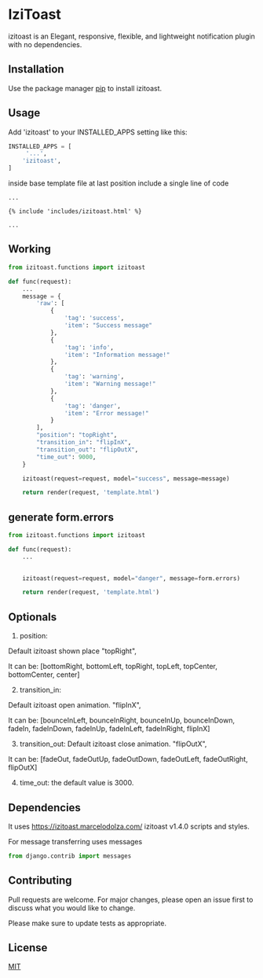 # IziToast

izitoast is an Elegant, responsive, flexible, and lightweight notification plugin with no dependencies.

## Installation

Use the package manager [pip](https://pip.pypa.io/en/stable/) to install izitoast.



## Usage

Add 'izitoast' to your INSTALLED_APPS setting like this:

```python
INSTALLED_APPS = [
     '...',
    'izitoast',
]
```

inside base template file at last position include a single line of code
```
...

{% include 'includes/izitoast.html' %}

...

```

## Working

```python
from izitoast.functions import izitoast

def func(request):
    ...
    message = {
        'raw': [
            {
                'tag': 'success',
                'item': "Success message"
            },
            {
                'tag': 'info',
                'item': "Information message!"
            },
            {
                'tag': 'warning',
                'item': "Warning message!"
            },
            {
                'tag': 'danger',
                'item': "Error message!"
            } 
        ],
        "position": "topRight",
        "transition_in": "flipInX",
        "transition_out": "flipOutX",
        "time_out": 9000,
    }

    izitoast(request=request, model="success", message=message)

    return render(request, 'template.html')
```

## generate form.errors
```python
from izitoast.functions import izitoast

def func(request):
    ...
    

    izitoast(request=request, model="danger", message=form.errors)

    return render(request, 'template.html')
```

## Optionals
1. position: 

 Default izitoast shown place "topRight",

 It can be: [bottomRight, bottomLeft, topRight, topLeft, topCenter, bottomCenter, center]

2. transition_in:

 Default izitoast open animation. "flipInX",

 It can be: [bounceInLeft, bounceInRight, bounceInUp, bounceInDown, fadeIn, fadeInDown, fadeInUp, fadeInLeft, fadeInRight, flipInX]

3. transition_out:
 Default izitoast close animation. "flipOutX",

 It can be: [fadeOut, fadeOutUp, fadeOutDown, fadeOutLeft, fadeOutRight, flipOutX]

4. time_out:
 the default value is 3000.


## Dependencies

It uses https://izitoast.marcelodolza.com/ izitoast v1.4.0 scripts and styles.

For message transferring uses messages 
```python 
from django.contrib import messages
```


## Contributing

Pull requests are welcome. For major changes, please open an issue first
to discuss what you would like to change.

Please make sure to update tests as appropriate.

## License

[MIT](https://choosealicense.com/licenses/mit/)
